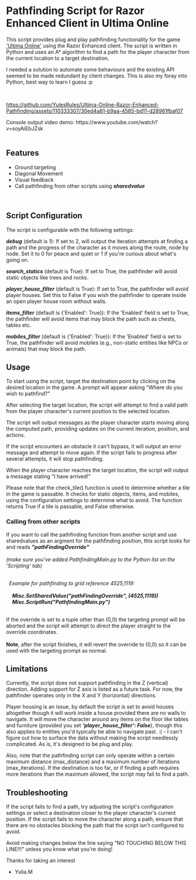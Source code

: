 <h1>Pathfinding Script for Razor Enhanced Client in Ultima Online</h1>

This script provides plug and play pathfinding functionality for the game ['Ultima Online'](https://en.wikipedia.org/wiki/Ultima_Online "'Ultima Online'") using the Razor Enhanced client. The script is written in Python and uses an A* algorithm to find a path for the player character from the current location to a target destination.

I needed a solution to automate some behaviours and the existing API seemed to be made redundant by client changes. This is also my foray into Python, best way to learn I guess :p
<p><br>





https://github.com/YulesRules/Ultima-Online-Razor-Enhanced-Pathfinding/assets/110333307/30ed4a81-b9aa-4585-bd11-d28961fbaf07




</p>
Console output video demo: https://www.youtube.com/watch?v=soyAiEbJZsk
<br><br>

<h2>Features</h2>
<ul>
  <li>Ground targeting</li>
  <li>Diagonal Movement</li>
  <li>Visual feedback</li>
  <li>Call pathfinding from other scripts using <b><i>sharedvalue</b></i></li>
</ul>
<br>
<h2>Script Configuration</h2>
The script is configurable with the following settings:

<b><i>debug</b></i> (default is 1):  If set to 2, will output the iteration attempts at finding a path and the progress of the character as it moves along the route, node by node. Set it to 0 for peace and quiet or 1 if you're curious about what's going on. 

<b><i>search_statics</b></i> (default is True): If set to True, the pathfinder will avoid static objects like trees and rocks.

<b><i>player_house_filter</b></i> (default is True): If set to True, the pathfinder will avoid player houses. Set this to False if you wish the pathfinder to operate inside an open player house room without walls.

<b><i>items_filter</b></i> (default is {'Enabled': True}): If the 'Enabled' field is set to True, the pathfinder will avoid items that may block the path such as chests, tables etc.

<b><i>mobiles_filter</b></i> (default is {'Enabled': True}): If the 'Enabled' field is set to True, the pathfinder will avoid mobiles (e.g., non-static entities like NPCs or animals) that may block the path.
<br>
<h2>Usage</h2>
To start using the script, target the destination point by clicking on the desired location in the game. A prompt will appear asking "Where do you wish to pathfind?"

After selecting the target location, the script will attempt to find a valid path from the player character's current position to the selected location.

The script will output messages as the player character starts moving along the computed path, providing updates on the current iteration, position, and actions.

If the script encounters an obstacle it can't bypass, it will output an error message and attempt to move again. If the script fails to progress after several attempts, it will stop pathfinding.

When the player character reaches the target location, the script will output a message stating "I have arrived!"

Please note that the check_tile() function is used to determine whether a tile in the game is passable. It checks for static objects, items, and mobiles, using the configuration settings to determine what to avoid. The function returns True if a tile is passable, and False otherwise.

<h3>Calling from other scripts</h3>
If you want to call the pathfinding function from another script and use sharedvalues as an argment for the pathfinding position, this script looks for and reads <b><i>"pathFindingOverride"</b></i>
  <br><br><i>(make sure you've added PathfindingMain.py to the Python list on the 'Scripting' tab)</i><br><br>

<i>&nbsp;&nbsp;Example for pathfinding to grid reference 4525,1119:</i><br><br>
<b><i>
&nbsp;&nbsp;&nbsp;&nbsp;&nbsp;Misc.SetSharedValue("pathFindingOverride", (4525,1119)) <br>
&nbsp;&nbsp;&nbsp;&nbsp;&nbsp;Misc.ScriptRun("PathfindingMain.py")</b></i> 
  <br>
  

<br>
If the override is set to a tuple other than (0,0) the targeting prompt will be aborted and the script will attempt to direct the player straight to the override coordinates.<br><br>
<b>Note</b>, after the script finishes, it will revert the override to (0,0) so it can be used with the targeting prompt as normal. 

<br>
<h2>Limitations</h2>
Currently, the script does not support pathfinding in the Z (vertical) direction. Adding support for Z axis is listed as a future task. For now, the pathfinder operates only in the X and Y (horizontal) directions.

Player housing is an issue, by default the script is set to avoid houses altogether though it will work inside a house provided there are no walls to navigate. It will move the character around any items on the floor like tables and furniture (provided you set <i><b>'player_house_filter': False</b>)</i>, though this also applies to entities you'd typically be able to navigate past. :(  - I can't figure out how to surface the data without making the script needlessly complicated. As is, it's designed to be plug and play.

Also, note that the pathfinding script can only operate within a certain maximum distance (max_distance) and a maximum number of iterations (max_iterations). If the destination is too far, or if finding a path requires more iterations than the maximum allowed, the script may fail to find a path.
<br>
<h2>Troubleshooting</h2>
If the script fails to find a path, try adjusting the script's configuration settings or select a destination closer to the player character's current position. If the script fails to move the character along a path, ensure that there are no obstacles blocking the path that the script isn't configured to avoid.

Avoid making changes below the line saying "NO TOUCHING BELOW THIS LINE!!!" unless you know what you're doing!


Thanks for taking an interest 

- Yulia.M
